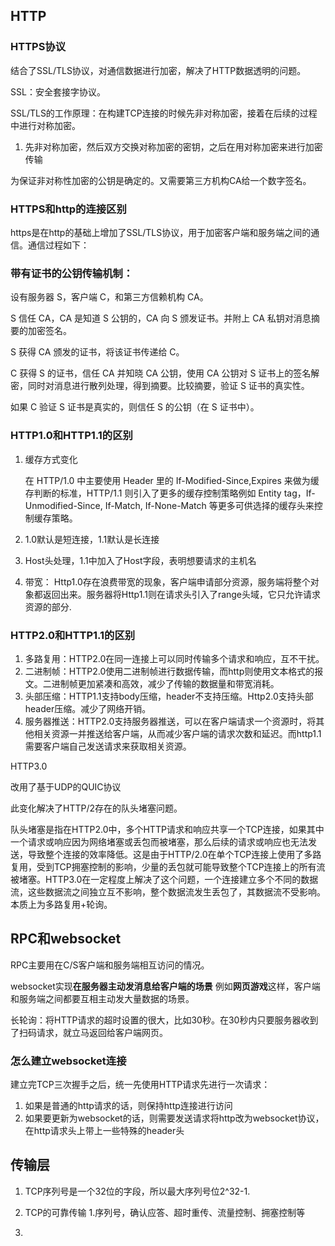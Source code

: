 ## HTTP

### HTTPS协议

结合了SSL/TLS协议，对通信数据进行加密，解决了HTTP数据透明的问题。

SSL：安全套接字协议。

SSL/TLS的工作原理：在构建TCP连接的时候先非对称加密，接着在后续的过程中进行对称加密。

1. 先非对称加密，然后双方交换对称加密的密钥，之后在用对称加密来进行加密传输

为保证非对称性加密的公钥是确定的。又需要第三方机构CA给一个数字签名。

### HTTPS和http的连接区别

https是在http的基础上增加了SSL/TLS协议，用于加密客户端和服务端之间的通信。通信过程如下：



### 带有证书的公钥传输机制：

设有服务器 S，客户端 C，和第三方信赖机构 CA。

S 信任 CA，CA 是知道 S 公钥的，CA 向 S 颁发证书。并附上 CA 私钥对消息摘要的加密签名。

S 获得 CA 颁发的证书，将该证书传递给 C。

C 获得 S 的证书，信任 CA 并知晓 CA 公钥，使用 CA 公钥对 S 证书上的签名解密，同时对消息进行散列处理，得到摘要。比较摘要，验证 S 证书的真实性。

如果 C 验证 S 证书是真实的，则信任 S 的公钥（在 S 证书中）。

### HTTP1.0和HTTP1.1的区别

1. 缓存方式变化

   在 HTTP/1.0 中主要使用 Header 里的 If-Modified-Since,Expires 来做为缓存判断的标准，HTTP/1.1 则引入了更多的缓存控制策略例如 Entity tag，If-Unmodified-Since, If-Match, If-None-Match 等更多可供选择的缓存头来控制缓存策略。

2. 1.0默认是短连接，1.1默认是长连接

3. Host头处理，1.1中加入了Host字段，表明想要请求的主机名

4. 带宽： Http1.0存在浪费带宽的现象，客户端申请部分资源，服务端将整个对象都返回出来。服务器将Http1.1则在请求头引入了range头域，它只允许请求资源的部分.

### HTTP2.0和HTTP1.1的区别

1. 多路复用：HTTP2.0在同一连接上可以同时传输多个请求和响应，互不干扰。
2. 二进制帧：HTTP2.0使用二进制帧进行数据传输，而http则使用文本格式的报文。二进制帧更加紧凑和高效，减少了传输的数据量和带宽消耗。
3. 头部压缩：HTTP1.1支持body压缩，header不支持压缩。Http2.0支持头部header压缩。减少了网络开销。
4. 服务器推送：HTTP2.0支持服务器推送，可以在客户端请求一个资源时，将其他相关资源一并推送给客户端，从而减少客户端的请求次数和延迟。而http1.1需要客户端自己发送请求来获取相关资源。

HTTP3.0

改用了基于UDP的QUIC协议

此变化解决了HTTP/2存在的队头堵塞问题。

队头堵塞是指在HTTP2.0中，多个HTTP请求和响应共享一个TCP连接，如果其中一个请求或响应因为网络堵塞或丢包而被堵塞，那么后续的请求或响应也无法发送，导致整个连接的效率降低。这是由于HTTP/2.0在单个TCP连接上使用了多路复用，受到TCP拥塞控制的影响，少量的丢包就可能导致整个TCP连接上的所有流被堵塞。HTTP3.0在一定程度上解决了这个问题，一个连接建立多个不同的数据流，这些数据流之间独立互不影响，整个数据流发生丢包了，其数据流不受影响。本质上为多路复用+轮询。



## RPC和websocket

RPC主要用在C/S客户端和服务端相互访问的情况。



websocket实现**在服务器主动发消息给客户端的场景** 例如**网页游戏**这样，客户端和服务端之间都要互相主动发大量数据的场景。

长轮询：将HTTP请求的超时设置的很大，比如30秒。在30秒内只要服务器收到了扫码请求，就立马返回给客户端网页。

### 怎么建立websocket连接

建立完TCP三次握手之后，统一先使用HTTP请求先进行一次请求：

1. 如果是普通的http请求的话，则保持http连接进行访问
2. 如果要更新为websocket的话，则需要发送请求将http改为websocket协议，在http请求头上带上一些特殊的header头

## 传输层

1. TCP序列号是一个32位的字段，所以最大序列号位2^32-1.
2. TCP的可靠传输
1.序列号，确认应答、超时重传、流量控制、拥塞控制等

3. 